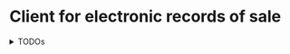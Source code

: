 # Client for electronic records of sale

<details>
    <summary>TODOs</summary>

* Create docs
* Fix PHPCS
* Create new exception structure
* Get BKP & PKP from EETException->RuntimeException
* Create all test

</details>